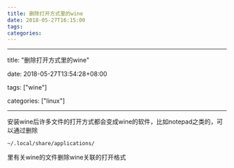 ```yaml
---
title: 删除打开方式里的wine
date: 2018-05-27T16:15:00
tags:
categories:
---
```


---
title: "删除打开方式里的wine"
date: 2018-05-27T13:54:28+08:00
tags: ["wine"]
categories: ["linux"]

---

安装wine后许多文件的打开方式都会变成wine的软件，比如notepad之类的，可以通过删除
`~/.local/share/applications/`
里有关wine的文件删除wine关联的打开格式
    